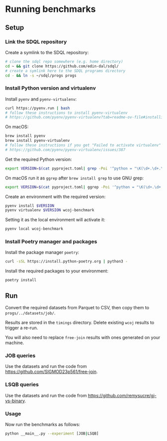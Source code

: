 # Running benchmarks

## Setup

### Link the SDQL repository

Create a symlink to the SDQL repository:

```sh
# clone the sdql repo somewhere (e.g. home directory)
cd ~ && git clone https://github.com/edin-dal/sdql/
# create a symlink here to the SDQL programs directory
cd - && ln -s ~/sdql/progs progs
```

### Install Python version and virtualenv

Install `pyenv` and `pyenv-virtualenv`:

```sh
curl https://pyenv.run | bash
# follow these instructions to install pyenv-virtualenv
# https://github.com/pyenv/pyenv-virtualenv?tab=readme-ov-file#installing-as-a-pyenv-plugin
```

On macOS:

```sh
brew install pyenv
brew install pyenv-virtualenv
# follow these instructions if you get "Failed to activate virtualenv"
# https://github.com/pyenv/pyenv-virtualenv/issues/387
```

Get the required Python version:

```sh
export VERSION=$(cat pyproject.toml| grep -Poi '^python = "\K(\d+.\d+.\d+)')
```

On macOS run it as `ggrep` after `brew install grep` to use GNU grep:

```sh
export VERSION=$(cat pyproject.toml| ggrep -Poi '^python = "\K(\d+.\d+.\d+)')
```

Create an environment with the required version:

```sh
pyenv install $VERSION
pyenv virtualenv $VERSION wcoj-benchmark
```

Setting it as the local environment will activate it:

```sh
pyenv local wcoj-benchmark
```

### Install Poetry manager and packages

Install the package manager `poetry`:

```sh
curl -sSL https://install.python-poetry.org | python3 -
```

Install the required packages to your environment:

```sh
poetry install
```

## Run

Convert the required datasets from Parquet to CSV, then copy them to `progs/../datasets/job/`.

Results are stored in the `timings` directory. Delete existing `wcoj` results to trigger a re-run.

You will also need to replace `free-join` results with ones generated on your machine.

### JOB queries

Use the datasets and run the code from https://github.com/SIGMOD23p561/free-join.

### LSQB queries

Use the datasets and run the code from https://github.com/remysucre/gj-vs-binary.

### Usage

Now run the benchmarks as follows:

```sh
python __main__.py --experiment [JOB|LSQB] 
```
